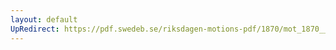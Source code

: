 ```yaml
---
layout: default
UpRedirect: https://pdf.swedeb.se/riksdagen-motions-pdf/1870/mot_1870__ak__00203.pdf
---
```


